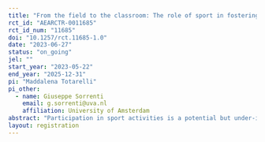 ```yaml
---
title: "From the field to the classroom: The role of sport in fostering children’s development and wellbeing"
rct_id: "AEARCTR-0011685"
rct_id_num: "11685"
doi: "10.1257/rct.11685-1.0"
date: "2023-06-27"
status: "on_going"
jel: ""
start_year: "2023-05-22"
end_year: "2025-12-31"
pi: "Maddalena Totarelli"
pi_other:
  - name: Giuseppe Sorrenti
    email: g.sorrenti@uva.nl
    affiliation: University of Amsterdam
abstract: "Participation in sport activities is a potential but under-investigated driver of child development. This project evaluates whether the exposure of children from disadvantaged neighborhoods to sport-related activities, i.e., a class on healthy lifestyle and 1-year free access to sport facilities, has the potential to foster wellbeing, inclusion, and social skills. "
layout: registration
---
```


